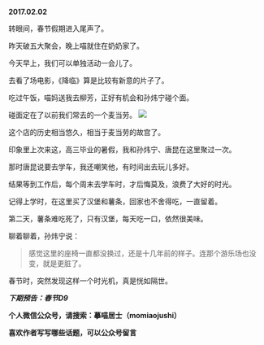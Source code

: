 
          
**2017.02.02**

转眼间，春节假期进入尾声了。

昨天破五大聚会，晚上喵就住在奶奶家了。

今天早上，我们可以单独活动一会儿了。

去看了场电影，《降临》算是比较有新意的片子了。

吃过午饭，喵妈送我去柳芳，正好有机会和孙炜宁碰个面。

碰面定在了以前我们常去的一个麦当劳。
![](http://upload-images.jianshu.io/upload_images/51001-9132c3369b94fc40.JPG)


这个店的历史相当悠久，相当于麦当劳的故宫了。

印象里上次来这，高三毕业的暑假，我和孙炜宁、唐昆在这里聚过一次。

那时唐昆说要去学车，我还嘲笑他，有时间出去玩儿多好。

结果等到工作后，每个周末去学车时，才后悔莫及，浪费了大好的时光。

记得上学时，在这里买了汉堡和薯条，回家也不舍得吃，一直留着。

第二天，薯条难吃死了，只有汉堡，每天吃一口，依然很美味。

聊着聊着，孙炜宁说：
>感觉这里的座椅一直都没换过，还是十几年前的样子。连那个游乐场也没变，就是更脏了。


春节时，突然发现这样一个时光机，真是恍如隔世。


***下期预告：春节D9***


**个人微信公众号，请搜索：摹喵居士（momiaojushi）**

**喜欢作者写写哪些话题，可以公众号留言**

        